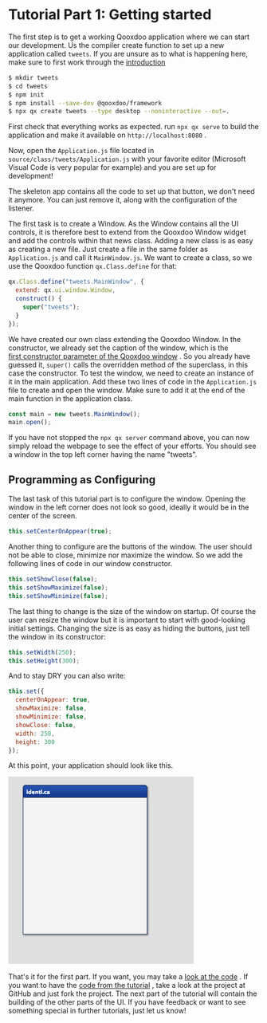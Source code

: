 # Tutorial Part 1: Getting started

The first step is to get a working Qooxdoo application where we can start our
development. Us the compiler create function to set up a new application called
`tweets`. If you are unsure as to what is happening here, make sure to first
work through the [introduction](/)

```bash
$ mkdir tweets
$ cd tweets
$ npm init
$ npm install --save-dev @qooxdoo/framework
$ npx qx create tweets --type desktop --noninteractive --out=.
```

First check that everything works as expected. run `npx qx serve` to build the
application and make it available on `http://localhost:8080` .

Now, open the `Application.js` file located in
`source/class/tweets/Application.js` with your favorite editor (Microsoft Visual
Code is very popular for example) and you are set up for development!

The skeleton app contains all the code to set up that button, we don't need it
anymore. You can just remove it, along with the configuration of the listener.

The first task is to create a Window. As the Window contains all the UI
controls, it is therefore best to extend from the Qooxdoo Window widget and add
the controls within that news class. Adding a new class is as easy as creating a
new file. Just create a file in the same folder as `Application.js` and call it
`MainWindow.js`. We want to create a class, so we use the Qooxdoo function
`qx.Class.define` for that:

```javascript
qx.Class.define("tweets.MainWindow", {
  extend: qx.ui.window.Window,
  construct() {
    super("tweets");
  }
});
```

We have created our own class extending the Qooxdoo Window. In the constructor,
we already set the caption of the window, which is the  
[first constructor parameter of the Qooxdoo window](apps://apiviewer/#qx.ui.window.Window)
. So you already have guessed it, `super()` calls the overridden
method of the superclass, in this case the constructor. To test the window, we
need to create an instance of it in the main application. Add these two lines of
code in the `Application.js` file to create and open the window. Make sure to
add it at the end of the main function in the application class.

```javascript
const main = new tweets.MainWindow();
main.open();
```

If you have not stopped the `npx qx server` command above, you can now simply
reload the webpage to see the effect of your efforts. You should see a window in
the top left corner having the name "tweets".

## Programming as Configuring

The last task of this tutorial part is to configure the window. Opening the
window in the left corner does not look so good, ideally it would be in the
center of the screen.

```javascript
this.setCenterOnAppear(true);
```

Another thing to configure are the buttons of the window. The user should not be
able to close, minimize nor maximize the window. So we add the following lines
of code in our window constructor.

```javascript
this.setShowClose(false);
this.setShowMaximize(false);
this.setShowMinimize(false);
```

The last thing to change is the size of the window on startup. Of course the
user can resize the window but it is important to start with good-looking
initial settings. Changing the size is as easy as hiding the buttons, just tell
the window in its constructor:

```javascript
this.setWidth(250);
this.setHeight(300);
```

And to stay DRY you can also write:

```javascript
this.set({
  centerOnAppear: true,
  showMaximize: false,
  showMinimize: false,
  showClose: false,
  width: 250,
  height: 300
});
```

At this point, your application should look like this.

![step 1](step11.png)

That's it for the first part. If you want, you may take a
[look at the code](https://github.com/qooxdoo/qxl.tweet-tutorial/tree/master/tweets/step1)
. If you want to have the
[code from the tutorial](https://github.com/qooxdoo/qxl.tweet-tutorial) , take a
look at the project at GitHub and just fork the project. The next part of the
tutorial will contain the building of the other parts of the UI. If you have
feedback or want to see something special in further tutorials, just let us
know!

